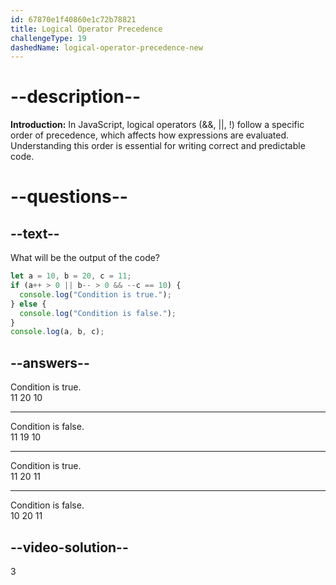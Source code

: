 ```yaml
---
id: 67870e1f40860e1c72b78821
title: Logical Operator Precedence
challengeType: 19
dashedName: logical-operator-precedence-new
---
```


# --description--

**Introduction:**
In JavaScript, logical operators (&&, ||, !) follow a specific order of precedence, which affects how expressions are evaluated. Understanding this order is essential for writing correct and predictable code.

# --questions--

## --text--

What will be the output of the code?

```js
let a = 10, b = 20, c = 11;
if (a++ > 0 || b-- > 0 && --c == 10) {
  console.log("Condition is true.");
} else {
  console.log("Condition is false.");
}
console.log(a, b, c);
```

## --answers--

Condition is true.  
11 20 10

---

Condition is false.  
11 19 10

---

Condition is true.  
11 20 11

---

Condition is false.  
10 20 11


## --video-solution--

3
